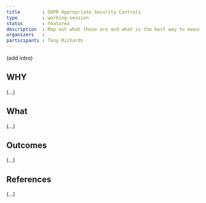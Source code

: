 ```yaml
---
title        : GDPR Appropriate Security Controls
type         : working-session
status       : featured
description  : Map out what these are and what is the best way to measure them
organizers   :
participants : Tony Richards
---
```


(add intro)

## WHY

(...)

## What

(...)

## Outcomes

(...)

## References

(...)
